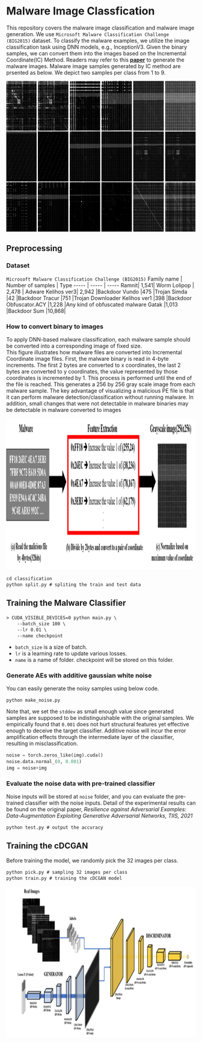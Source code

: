 # Malware Image Classfication

This repository covers the malware image classification and malware image generation.
We use `Microsoft Malware Classification Challenge (BIG2015)` dataset.
To classify the malware examples, we utilize the image classification task using DNN models, e.g., InceptionV3.
Given the binary samples, we can convert them into the images based on the Incremental Coordinate(IC) Method.
Readers may refer to this **[paper](https://scienceon.kisti.re.kr/srch/selectPORSrchArticle.do?cn=JAKO201823952425926&dbt=NART)** to generate the malware images.
Malware image samples generated by IC method are prsented as below. 
We depict two samples per class from 1 to 9.

<img src="https://github.com/Jeffkang-94/Resilience_against_AEs/blob/main/asset/malware%20samples.png" width="800" height="400">


## Preprocessing

### Dataset
`Microsoft Malware Classification Challenge (BIG2015)`
Family name | Number of samples | Type
----- | ----- | -----
Ramnit| 1,541| Worm
Lolipop | 2,478 | Adware
Kelihos ver3| 2,942 |Backdoor
Vundo |475 |Trojan
Simda |42 |Backdoor
Tracur |751 |Trojan Downloader
Kelihos ver1 |398 |Backdoor
Obfuscator.ACY |1,228 |Any kind of obfuscated malware
Gatak |1,013 |Backdoor
Sum |10,868| 


### How to convert binary to images
To apply DNN-based malware classification, each malware sample should be converted into
a corresponding image of fixed size.  
This figure illustrates how malware files are converted into Incremental Coordinate image files.
First, the malware binary is read in 4-byte increments. The first 2 bytes are converted to x coordinates, the last 2 bytes are converted to y coordinates, the value represented by those coordinates is incremented by 1. This process is performed until the end of the file is reached. This generates a 256 by 256 gray scale image from each malware sample. The key advantage of visualizing a malicious PE file is that it can perform malware detection/classification without running malware. In addition, small changes that were not detectable in malware binaries may be detectable in malware converted to images


<img src="https://github.com/Jeffkang-94/Resilience_against_AEs/blob/main/asset/convert.png" width="600" height="400">


```
cd classification
python split.py # spliting the train and test data
```

## Training the Malware Classifier
```
> CUDA_VISIBLE_DEVICES=0 python main.py \
    --batch_size 100 \
    --lr 0.01 \
    --name checkpoint
```
- `batch_size` is a size of batch.
- `lr` is a learning rate to update various losses.
- `name` is a name of folder. checkpoint will be stored on this folder.


### Generate AEs with additive gaussian white noise
You can easily generate the noisy samples using below code.
```
python make_noise.py
```
Note that, we set the `stddev` as small enough value since generated samples are supposed to be indistinguishable with the original samples.
We empirically found that `0.001` does not hurt structural features yet effective enough to deceive the target classifier.
Additive noise will incur the error amplification effects through the intermediate layer of the classifier, resulting in misclassification.
```python
noise = torch.zeros_like(img).cuda()
noise.data.normal_(0, 0.001)
img = noise+img
```

### Evaluate the noise data with pre-trained classifier
Noise inputs will be stored at `noise` folder, and you can evaluate the pre-trained classifier with the noise inputs.
Detail of the experimental results can be found on the original paper, *Resilience against Adversarial Examples:
Data-Augmentation Exploiting Generative Adversarial Networks, TIIS, 2021*
```
python test.py # output the accuracy
```



## Training the cDCGAN

Before training the model, we randomly pick the 32 images per class.
```
python pick.py # sampling 32 images per class
python train.py # training the cDCGAN model
```

<img src="https://github.com/Jeffkang-94/Resilience_against_AEs/blob/main/asset/cDCGAN.png" width="800" height="400">


## 
